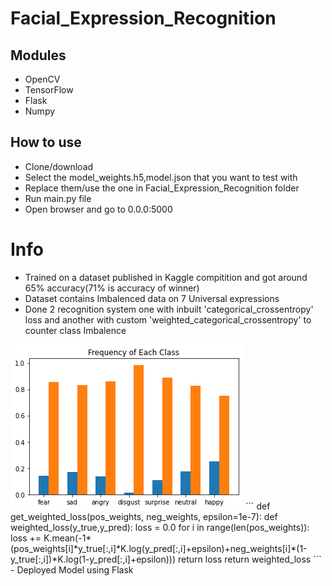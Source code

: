 # Facial_Expression_Recognition
## Modules
- OpenCV
- TensorFlow
- Flask
- Numpy
## How to use
- Clone/download
- Select the model_weights.h5,model.json that you want to test with
- Replace them/use the one in Facial_Expression_Recognition folder
- Run main.py file
- Open browser and go to 0.0.0:5000
# Info
- Trained on a dataset published in Kaggle compitition and got around 65% accuracy(71% is accuracy of winner)
- Dataset contains Imbalenced data on 7 Universal expressions
- Done 2 recognition system one with inbuilt 'categorical_crossentropy' loss and another with custom 'weighted_categorical_crossentropy' to counter class Imbalence
<img src='ClassFrequency.png' alt='frequency_graph'>
```
def get_weighted_loss(pos_weights, neg_weights, epsilon=1e-7):
  def weighted_loss(y_true,y_pred):
    loss = 0.0
    for i in range(len(pos_weights)):
       loss += K.mean(-1*(pos_weights[i]*y_true[:,i]*K.log(y_pred[:,i]+epsilon)+neg_weights[i]*(1-y_true[:,i])*K.log(1-y_pred[:,i]+epsilon)))
    return loss
  return weighted_loss
```
- Deployed Model using Flask
